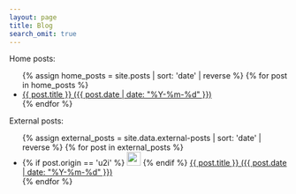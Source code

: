 ```yaml
---
layout: page
title: Blog
search_omit: true
---
```


Home posts:

<ul>
  {% assign home_posts = site.posts | sort: 'date' | reverse %}
  {% for post in home_posts %}
    <li>
      <a href="{{ post.url }}" {% if post.url contains 'http' %}target="_blank"{% endif %}>{{ post.title }} ({{ post.date | date: "%Y-%m-%d" }})</a>
    </li>
  {% endfor %}
</ul>


External posts:

<ul>
  {% assign external_posts = site.data.external-posts | sort: 'date' | reverse %}
  {% for post in external_posts %}
    <li>
      {% if post.origin == 'u2i' %}
        <img src="{{ site.url }}/images/u2i.png" style="width: 25px; height: 25px" />
      {% endif %}
      <a href="{{ post.url }}" {% if post.url contains 'http' %}target="_blank"{% endif %}>{{ post.title }} ({{ post.date | date: "%Y-%m-%d" }})</a>
    </li>
  {% endfor %}
</ul>
